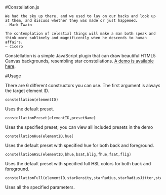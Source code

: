 #Constellation.js

    We had the sky up there, and we used to lay on our backs and look up at them, and discuss whether they was made or just happened. 
    — Mark Twain

    The contemplation of celestial things will make a man both speak and think more sublimely and magnificently when he descends to human affairs. 
    — Cicero


Constellation is a simple JavaScript plugin that can draw beautiful HTML5 Canvas backgrounds, resembling star constellations. [A demo is available here](https://ngr900.github.io/constellation/).

#Usage

There are 6 different constructors you can use. The first argument is always the target element ID.

    constellation(elementID)

Uses the default preset.

    constellationPreset(elementID,presetName)

Uses the specified preset; you can view all included presets in the demo

    constellationHue(elementID,hue)

Uses the default preset with specified hue for both back and foreground.

    constellationHSL(elementID,bhue,bsat,blig,fhue,fsat,flig)

Uses the default preset with specified full HSL colors for both back and foreground.

    constellationFull(elementID,starDensity,starRadius,starRadiusJitter,starVelocity,starVelocityJitter,connectionRadius,connectionWidth,connectionOpacity,revealRadius,backgroundHue,backgroundSaturation,backgroundLightness,foregroundHue,foregroundSaturation,foregroundLightness,foregroundHueJitter,foregroundSaturationJitter,foregroundLightnessJitter,responsive)

Uses all the specified parameters.
